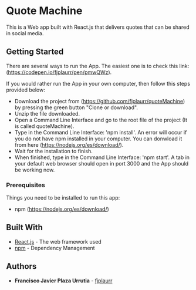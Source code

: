 # Quote Machine

This is a Web app built with React.js that delivers quotes that can be shared in social media.


## Getting Started

There are several ways to run the App. The easiest one is to check this link: (https://codepen.io/fjplaurr/pen/pmwQWz).

If you would rather run the App in your own computer, then follow this steps provided below:
- Download the project from (https://github.com/fjplaurr/quoteMachine) by pressing the green button "Clone or download".
- Unzip the file downloaded.
- Open a Command Line Interface and go to the root file of the project (It is called quoteMachine).
- Type in the Command Line Interface: 'npm install'. An error will occur if you do not have npm installed in your computer. You can donwload it from here (https://nodejs.org/es/download/).
- Wait for the installation to finish.
- When finished, type in the Command Line Interface: 'npm start'.
A tab in your default web browser should open in port 3000 and the App should be working now.


### Prerequisites

Things you need to be installed to run this app:
* npm (https://nodejs.org/es/download/)


## Built With

* [React.js](https://es.reactjs.org/) - The web framework used
* [npm](https://www.npmjs.com/) - Dependency Management


## Authors

* **Francisco Javier Plaza Urrutia** - [fjplaurr](https://github.com/fjplaurr)

